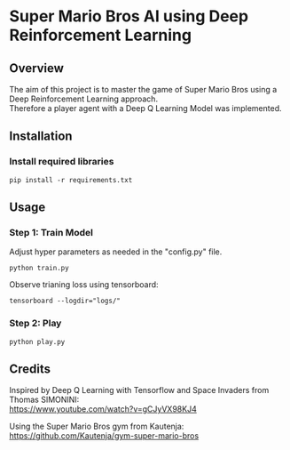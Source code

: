 # Super Mario Bros AI using Deep Reinforcement Learning

## Overview

The aim of this project is to master the game of Super Mario Bros using a Deep Reinforcement Learning approach.<br />
Therefore a player agent with a Deep Q Learning Model was implemented.

## Installation

### Install required libraries
```
pip install -r requirements.txt
```

## Usage
### Step 1: Train Model
Adjust hyper parameters as needed in the "config.py" file.
```
python train.py
```
Observe trianing loss using tensorboard:
```
tensorboard --logdir="logs/"
```

### Step 2: Play 
```
python play.py
```

## Credits

Inspired by Deep Q Learning with Tensorflow and Space Invaders from Thomas SIMONINI:<br/>
https://www.youtube.com/watch?v=gCJyVX98KJ4

Using the Super Mario Bros gym from Kautenja:<br/>
https://github.com/Kautenja/gym-super-mario-bros
